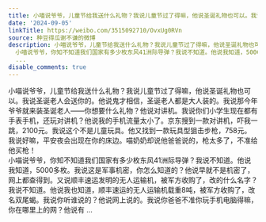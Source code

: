 ```yaml
---
title: 小喵说爷爷，儿童节给我送什么礼物？我说儿童节过了得嘛，他说圣诞礼物也可以。我说圣诞老人会送你的。他说鬼才相信，圣诞老人都是大人装的。我说那今年爷爷就来...
date: '2024-09-05'
linkTitle: https://weibo.com/3515092710/OvxUg0RVn
source: 种豆得瓜谢不谦的微博
description: 小喵说爷爷，儿童节给我送什么礼物？我说儿童节过了得嘛，他说圣诞礼物也可以。我说圣诞老人会送你的。他说鬼才相信，圣诞老人都是大人装的。我说那今年爷爷就来装圣诞老人——你想要什么礼物？他说对讲机。我说你们小学生现在都有手表手机，还玩对讲机？他说我的手机流量太小了。京东搜到一款对讲机，吓我一跳，2100元。我说这个不是儿童玩具。他又找到一款玩具型狙击步枪，758元。我说好嘛，平安夜会出现在你的床边。喵奶奶却说他爸爸说的，枪太多了，不准给他买枪！<br>
  小喵说爷爷，你知不知道我们国家有多少枚东风41洲际导弹？我说不知道。他说我知道，5000多枚。我说这是军事机密，你怎么知道的？他说早就不是机密了，网上都查得到。又说顺丰速运发明的无人运输机，被军方收购了，改的什么名字？我说不知道。他说我也知道，顺丰速运的无人运输机载重8吨，被军方收购了，改名双尾蝎。我说你听谁说的？他说网上说的。我说你爸爸不准你玩手机电脑得嘛，你在哪里上的网？他说有
  ...
disable_comments: true
---
```

小喵说爷爷，儿童节给我送什么礼物？我说儿童节过了得嘛，他说圣诞礼物也可以。我说圣诞老人会送你的。他说鬼才相信，圣诞老人都是大人装的。我说那今年爷爷就来装圣诞老人——你想要什么礼物？他说对讲机。我说你们小学生现在都有手表手机，还玩对讲机？他说我的手机流量太小了。京东搜到一款对讲机，吓我一跳，2100元。我说这个不是儿童玩具。他又找到一款玩具型狙击步枪，758元。我说好嘛，平安夜会出现在你的床边。喵奶奶却说他爸爸说的，枪太多了，不准给他买枪！<br> 小喵说爷爷，你知不知道我们国家有多少枚东风41洲际导弹？我说不知道。他说我知道，5000多枚。我说这是军事机密，你怎么知道的？他说早就不是机密了，网上都查得到。又说顺丰速运发明的无人运输机，被军方收购了，改的什么名字？我说不知道。他说我也知道，顺丰速运的无人运输机载重8吨，被军方收购了，改名双尾蝎。我说你听谁说的？他说网上说的。我说你爸爸不准你玩手机电脑得嘛，你在哪里上的网？他说有 ...